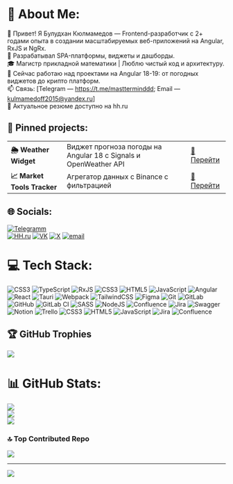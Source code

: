 # 💫 About Me:
👋 Привет! Я Булудхан Кюлмамедов — Frontend-разработчик с 2+ годами опыта в создании масштабируемых веб-приложений на Angular, RxJS и NgRx.<br>🔧 Разрабатывал SPA-платформы, виджеты и дашборды.<br>🎓 Магистр прикладной математики | Люблю чистый код и архитектуру.<br>🚀 Сейчас работаю над проектами на Angular 18-19: от погодных виджетов до крипто платформ.<br>📫 Связь: [Telegram — https://t.me/mastterminddd; Email — kulmamedoff2015@yandex.ru]<br>🎯 Актуальное резюме доступно на hh.ru

## 📌 **Pinned projects**:  

<table>
  <tr>
    <td><strong>🌦️ Weather Widget</strong></td>
    <td>Виджет прогноза погоды на Angular 18 с Signals и OpenWeather API</td>
    <td><a href="https://github.com/buludkhan37/weather-widget">🔗 Перейти</a></td>
  </tr>
  <tr>
    <td><strong>📈 Market Tools Tracker</strong></td>
    <td>Агрегатор данных с Binance с фильтрацией</td>
    <td><a href="https://github.com/buludkhan37/market-tools-tracker">🔗 Перейти</a></td>
  </tr>
</table>

## 🌐 Socials:

[![Telegramm](https://img.shields.io/badge/Telegramm-2CA5E0?style=for-the-badge&logo=telegram&logoColor=white)](https://t.me/mastterminddd)  
[![HH.ru](https://img.shields.io/badge/HH.ru-6C2E91?style=for-the-badge&logo=hh.ru&logoColor=white)](https://kazan.hh.ru/resume/f993aba7ff061769500039ed1f617666484637)
[![VK](https://img.shields.io/badge/VK-0077FF?style=for-the-badge&logo=vk&logoColor=white)](https://vk.com/masttermindd)
[![X](https://img.shields.io/badge/X-black.svg?logo=X&logoColor=white)](https://x.com/@mastermind_bk) [![email](https://img.shields.io/badge/Email-D14836?logo=gmail&logoColor=white)](mailto:kulmamedoff2015@yandex.ru)

# 💻 Tech Stack:
![CSS3](https://img.shields.io/badge/css3-%231572B6.svg?style=for-the-badge&logo=css3&logoColor=white) ![TypeScript](https://img.shields.io/badge/typescript-%23007ACC.svg?style=for-the-badge&logo=typescript&logoColor=white) ![RxJS](https://img.shields.io/badge/rxjs-%23B7178C.svg?style=for-the-badge&logo=reactivex&logoColor=white) ![CSS3](https://img.shields.io/badge/css3-%231572B6.svg?style=for-the-badge&logo=css3&logoColor=white) ![HTML5](https://img.shields.io/badge/html5-%23E34F26.svg?style=for-the-badge&logo=html5&logoColor=white) ![JavaScript](https://img.shields.io/badge/javascript-%23323330.svg?style=for-the-badge&logo=javascript&logoColor=%23F7DF1E) ![Angular](https://img.shields.io/badge/angular-%23DD0031.svg?style=for-the-badge&logo=angular&logoColor=white) ![React](https://img.shields.io/badge/react-%2320232a.svg?style=for-the-badge&logo=react&logoColor=%2361DAFB) ![Tauri](https://img.shields.io/badge/tauri-%2324C8DB.svg?style=for-the-badge&logo=tauri&logoColor=%23FFFFFF) ![Webpack](https://img.shields.io/badge/webpack-%238DD6F9.svg?style=for-the-badge&logo=webpack&logoColor=black) ![TailwindCSS](https://img.shields.io/badge/tailwindcss-%2338B2AC.svg?style=for-the-badge&logo=tailwind-css&logoColor=white) ![Figma](https://img.shields.io/badge/figma-%23F24E1E.svg?style=for-the-badge&logo=figma&logoColor=white) ![Git](https://img.shields.io/badge/git-%23F05033.svg?style=for-the-badge&logo=git&logoColor=white) ![GitLab](https://img.shields.io/badge/gitlab-%23181717.svg?style=for-the-badge&logo=gitlab&logoColor=white) ![GitHub](https://img.shields.io/badge/github-%23121011.svg?style=for-the-badge&logo=github&logoColor=white) ![GitLab CI](https://img.shields.io/badge/gitlab%20CI-%23181717.svg?style=for-the-badge&logo=gitlab&logoColor=white) ![SASS](https://img.shields.io/badge/SASS-hotpink.svg?style=for-the-badge&logo=SASS&logoColor=white) ![NodeJS](https://img.shields.io/badge/node.js-6DA55F?style=for-the-badge&logo=node.js&logoColor=white) ![Confluence](https://img.shields.io/badge/confluence-%23172BF4.svg?style=for-the-badge&logo=confluence&logoColor=white) ![Jira](https://img.shields.io/badge/jira-%230A0FFF.svg?style=for-the-badge&logo=jira&logoColor=white) ![Swagger](https://img.shields.io/badge/-Swagger-%23Clojure?style=for-the-badge&logo=swagger&logoColor=white) ![Notion](https://img.shields.io/badge/Notion-%23000000.svg?style=for-the-badge&logo=notion&logoColor=white) ![Trello](https://img.shields.io/badge/Trello-%23026AA7.svg?style=for-the-badge&logo=Trello&logoColor=white) ![CSS3](https://img.shields.io/badge/css3-%231572B6.svg?style=for-the-badge&logo=css3&logoColor=white) ![HTML5](https://img.shields.io/badge/html5-%23E34F26.svg?style=for-the-badge&logo=html5&logoColor=white) ![JavaScript](https://img.shields.io/badge/javascript-%23323330.svg?style=for-the-badge&logo=javascript&logoColor=%23F7DF1E) ![Jira](https://img.shields.io/badge/jira-%230A0FFF.svg?style=for-the-badge&logo=jira&logoColor=white) ![Confluence](https://img.shields.io/badge/confluence-%23172BF4.svg?style=for-the-badge&logo=confluence&logoColor=white)

## 🏆 GitHub Trophies
![](https://github-profile-trophy.vercel.app/?username=buludkhan37&theme=radical&no-frame=true&no-bg=true&margin-w=4)

# 📊 GitHub Stats:
![](https://github-readme-stats.vercel.app/api?username=buludkhan37&theme=dark&hide_border=false&include_all_commits=false&count_private=false)<br/>
![](https://nirzak-streak-stats.vercel.app/?user=buludkhan37&theme=dark&hide_border=false)<br/>
![](https://github-readme-stats.vercel.app/api/top-langs/?username=buludkhan37&theme=dark&hide_border=false&include_all_commits=false&count_private=false&layout=compact)

### 🔝 Top Contributed Repo
![](https://github-contributor-stats.vercel.app/api?username=buludkhan37&limit=5&theme=dark&combine_all_yearly_contributions=true)

---
[![](https://visitcount.itsvg.in/api?id=buludkhan37&icon=0&color=0)](https://visitcount.itsvg.in)

<!-- Proudly created with GPRM ( https://gprm.itsvg.in ) -->
